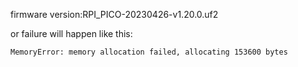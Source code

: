 firmware version:RPI_PICO-20230426-v1.20.0.uf2

or failure will happen like this:

```
MemoryError: memory allocation failed, allocating 153600 bytes
```

